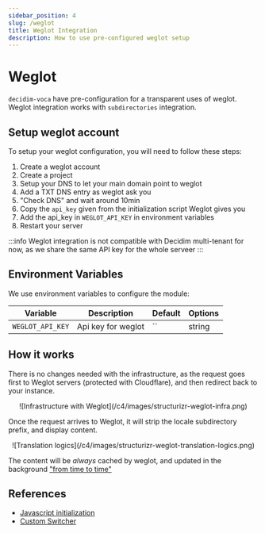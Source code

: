 ```yaml
---
sidebar_position: 4
slug: /weglot
title: Weglot Integration
description: How to use pre-configured weglot setup
---
```


# Weglot
`decidim-voca` have pre-configuration for a transparent uses of weglot.
Weglot integration works with `subdirectories` integration. 

## Setup weglot account

To setup your weglot configuration, you will need to follow these steps: 

1. Create a weglot account
2. Create a project
  1. Setup your DNS to let your main domain point to weglot
  2. Add a TXT DNS entry as weglot ask you
  3. "Check DNS" and wait around 10min
  4. Copy the `api_key` given from the initialization script Weglot gives you
  5. Add the api_key in `WEGLOT_API_KEY` in environment variables
  6. Restart your server

:::info
Weglot integration is not compatible with Decidim multi-tenant for now, as 
we share the same API key for the whole serveer
:::

## Environment Variables
We use environment variables to configure the module: 

| Variable | Description | Default | Options |
|----------|-------------|---------|---------|
| `WEGLOT_API_KEY` | Api key for weglot | `` | string |

## How it works
There is no changes needed with the infrastructure, as the request goes first to 
Weglot servers (protected with Cloudflare), and then redirect back to your instance.  

<center>
![Infrastructure with Weglot](/c4/images/structurizr-weglot-infra.png)
</center>

Once the request arrives to Weglot, it will strip the locale subdirectory prefix, and display content.  

<center>
![Translation logics](/c4/images/structurizr-weglot-translation-logics.png)
</center>


The content will be _always_ cached by weglot, and updated in the background ["from time to time"](https://developers.weglot.com/javascript/options#cache)

## References

- [Javascript initialization](https://developers.weglot.com/javascript/options)
- [Custom Switcher](https://developers.weglot.com/javascript/link-hooks#example-create-your-own-switcher)

